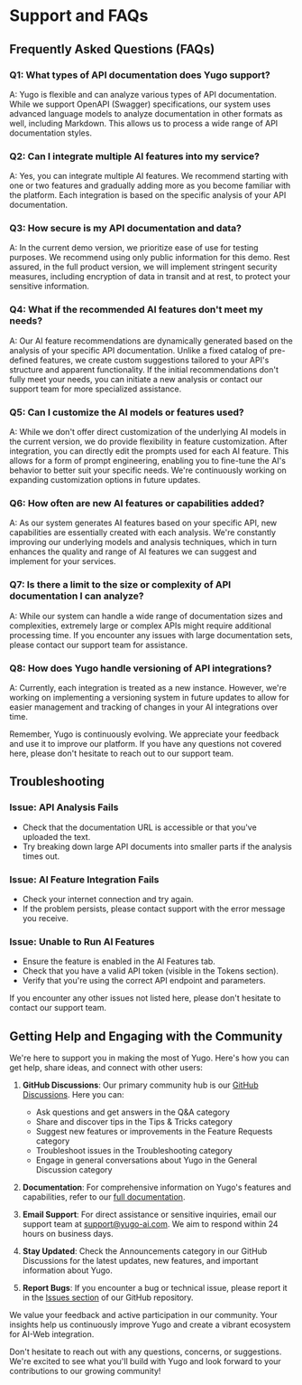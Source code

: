 # Support and FAQs

## Frequently Asked Questions (FAQs)

### Q1: What types of API documentation does Yugo support?
A: Yugo is flexible and can analyze various types of API documentation. While we support OpenAPI (Swagger) specifications, our system uses advanced language models to analyze documentation in other formats as well, including Markdown. This allows us to process a wide range of API documentation styles.

### Q2: Can I integrate multiple AI features into my service?
A: Yes, you can integrate multiple AI features. We recommend starting with one or two features and gradually adding more as you become familiar with the platform. Each integration is based on the specific analysis of your API documentation.

### Q3: How secure is my API documentation and data?
A: In the current demo version, we prioritize ease of use for testing purposes. We recommend using only public information for this demo. Rest assured, in the full product version, we will implement stringent security measures, including encryption of data in transit and at rest, to protect your sensitive information.

### Q4: What if the recommended AI features don't meet my needs?
A: Our AI feature recommendations are dynamically generated based on the analysis of your specific API documentation. Unlike a fixed catalog of pre-defined features, we create custom suggestions tailored to your API's structure and apparent functionality. If the initial recommendations don't fully meet your needs, you can initiate a new analysis or contact our support team for more specialized assistance.

### Q5: Can I customize the AI models or features used?
A: While we don't offer direct customization of the underlying AI models in the current version, we do provide flexibility in feature customization. After integration, you can directly edit the prompts used for each AI feature. This allows for a form of prompt engineering, enabling you to fine-tune the AI's behavior to better suit your specific needs. We're continuously working on expanding customization options in future updates.

### Q6: How often are new AI features or capabilities added?
A: As our system generates AI features based on your specific API, new capabilities are essentially created with each analysis. We're constantly improving our underlying models and analysis techniques, which in turn enhances the quality and range of AI features we can suggest and implement for your services.

### Q7: Is there a limit to the size or complexity of API documentation I can analyze?
A: While our system can handle a wide range of documentation sizes and complexities, extremely large or complex APIs might require additional processing time. If you encounter any issues with large documentation sets, please contact our support team for assistance.

### Q8: How does Yugo handle versioning of API integrations?
A: Currently, each integration is treated as a new instance. However, we're working on implementing a versioning system in future updates to allow for easier management and tracking of changes in your AI integrations over time.

Remember, Yugo is continuously evolving. We appreciate your feedback and use it to improve our platform. If you have any questions not covered here, please don't hesitate to reach out to our support team.

## Troubleshooting

### Issue: API Analysis Fails
- Check that the documentation URL is accessible or that you've uploaded the text.
- Try breaking down large API documents into smaller parts if the analysis times out.

### Issue: AI Feature Integration Fails
- Check your internet connection and try again.
- If the problem persists, please contact support with the error message you receive.

### Issue: Unable to Run AI Features
- Ensure the feature is enabled in the AI Features tab.
- Check that you have a valid API token (visible in the Tokens section).
- Verify that you're using the correct API endpoint and parameters.

If you encounter any other issues not listed here, please don't hesitate to contact our support team.

## Getting Help and Engaging with the Community

We're here to support you in making the most of Yugo. Here's how you can get help, share ideas, and connect with other users:

1. **GitHub Discussions**: Our primary community hub is our [GitHub Discussions](https://github.com/ynishi/yugo-docs/discussions). Here you can:
   - Ask questions and get answers in the Q&A category
   - Share and discover tips in the Tips & Tricks category
   - Suggest new features or improvements in the Feature Requests category
   - Troubleshoot issues in the Troubleshooting category
   - Engage in general conversations about Yugo in the General Discussion category

2. **Documentation**: For comprehensive information on Yugo's features and capabilities, refer to our [full documentation](https://docs.yugo-ai.com).

3. **Email Support**: For direct assistance or sensitive inquiries, email our support team at support@yugo-ai.com. We aim to respond within 24 hours on business days.

4. **Stay Updated**: Check the Announcements category in our GitHub Discussions for the latest updates, new features, and important information about Yugo.

5. **Report Bugs**: If you encounter a bug or technical issue, please report it in the [Issues section](https://github.com/ynishi/yugo-docs/issues) of our GitHub repository.

We value your feedback and active participation in our community. Your insights help us continuously improve Yugo and create a vibrant ecosystem for AI-Web integration.

Don't hesitate to reach out with any questions, concerns, or suggestions. We're excited to see what you'll build with Yugo and look forward to your contributions to our growing community!